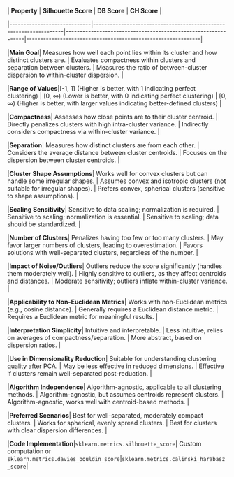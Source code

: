 | **Property**                | **Silhouette Score**                                               | **DB Score**                                                   | **CH Score**                                                  |

|-----------------------------|-------------------------------------------------------------------|---------------------------------------------------------------|--------------------------------------------------------------|

|**Main Goal**| Measures how well each point lies within its cluster and how distinct clusters are. | Evaluates compactness within clusters and separation between clusters. | Measures the ratio of between-cluster dispersion to within-cluster dispersion. |

|**Range of Values**|[-1, 1] (Higher is better, with 1 indicating perfect clustering) | [0, ∞) (Lower is better, with 0 indicating perfect clustering) | [0, ∞) (Higher is better, with larger values indicating better-defined clusters) |

|**Compactness**| Assesses how close points are to their cluster centroid.         | Directly penalizes clusters with high intra-cluster variance. | Indirectly considers compactness via within-cluster variance. |

|**Separation**| Measures how distinct clusters are from each other.              | Considers the average distance between cluster centroids.     | Focuses on the dispersion between cluster centroids.         |

|**Cluster Shape Assumptions**| Works well for convex clusters but can handle some irregular shapes. | Assumes convex and isotropic clusters (not suitable for irregular shapes). | Prefers convex, spherical clusters (sensitive to shape assumptions). |

|**Scaling Sensitivity**| Sensitive to data scaling; normalization is required.            | Sensitive to scaling; normalization is essential.             | Sensitive to scaling; data should be standardized.           |

|**Number of Clusters**| Penalizes having too few or too many clusters.                   | May favor larger numbers of clusters, leading to overestimation. | Favors solutions with well-separated clusters, regardless of the number. |

|**Impact of Noise/Outliers**| Outliers reduce the score significantly (handles them moderately well). | Highly sensitive to outliers, as they affect centroids and distances. | Moderate sensitivity; outliers inflate within-cluster variance. |

|**Applicability to Non-Euclidean Metrics**| Works with non-Euclidean metrics (e.g., cosine distance).      | Generally requires a Euclidean distance metric.               | Requires a Euclidean metric for meaningful results.          |

|**Interpretation Simplicity**| Intuitive and interpretable.                                      | Less intuitive, relies on averages of compactness/separation. | More abstract, based on dispersion ratios.                   |

|**Use in Dimensionality Reduction**| Suitable for understanding clustering quality after PCA.          | May be less effective in reduced dimensions.                  | Effective if clusters remain well-separated post-reduction.  |

|**Algorithm Independence**| Algorithm-agnostic, applicable to all clustering methods.        | Algorithm-agnostic, but assumes centroids represent clusters. | Algorithm-agnostic, works well with centroid-based methods.  |

|**Preferred Scenarios**| Best for well-separated, moderately compact clusters.            | Works for spherical, evenly spread clusters.                  | Best for clusters with clear dispersion differences.          |

|**Code Implementation**|`sklearn.metrics.silhouette_score`| Custom computation or `sklearn.metrics.davies_bouldin_score`|`sklearn.metrics.calinski_harabasz_score`|
